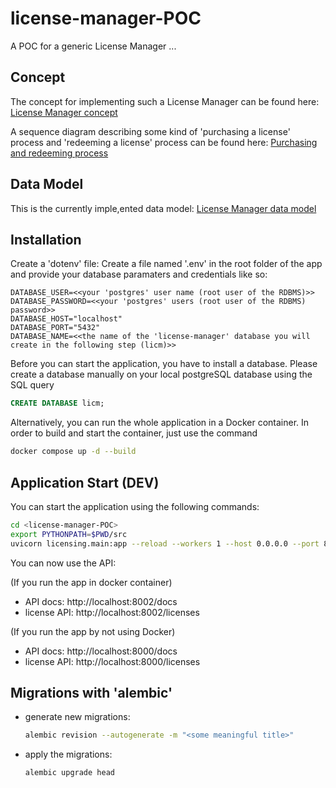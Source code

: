 # license-manager-POC
A POC for a generic License Manager ...

## Concept
The concept for implementing such a License Manager can be found here:
[License Manager concept](./docs/concept.md)

A sequence diagram describing some kind of 'purchasing a license' process and 'redeeming a license' 
process can be found here:
[Purchasing and redeeming process](./docs/purchase_redeem_process.md)


## Data Model
This is the currently imple,ented data model:
[License Manager data model](./docs/license-manager-ERD-2023-02-6.svg)

## Installation
Create a 'dotenv' file:
Create a file named '.env' in the root folder of the app and provide your database paramaters and credentials like so:

```
DATABASE_USER=<<your 'postgres' user name (root user of the RDBMS)>>
DATABASE_PASSWORD=<<your 'postgres' users (root user of the RDBMS) password>>
DATABASE_HOST="localhost"
DATABASE_PORT="5432"
DATABASE_NAME=<<the name of the 'license-manager' database you will create in the following step (licm)>>
```
Before you can start the application, you have to install a database. Please create a database manually
on your local postgreSQL database using the SQL query

```sql
CREATE DATABASE licm;
```

Alternatively, you can run the whole application in a Docker container.
In order to build and start the container, just use the command

```sh
docker compose up -d --build
```

## Application Start (DEV)
You can start the application using the following commands:
```sh
cd <license-manager-POC>
export PYTHONPATH=$PWD/src
uvicorn licensing.main:app --reload --workers 1 --host 0.0.0.0 --port 8000
```

You can now use the API:

(If you run the app in docker container)
* API docs: http://localhost:8002/docs
* license API: http://localhost:8002/licenses

(If you run the app by not using Docker)
* API docs: http://localhost:8000/docs
* license API: http://localhost:8000/licenses

## Migrations with 'alembic'

* generate new migrations:
    ```sh
    alembic revision --autogenerate -m "<some meaningful title>"
    ```

* apply the migrations:
    ```sh
    alembic upgrade head
    ```
